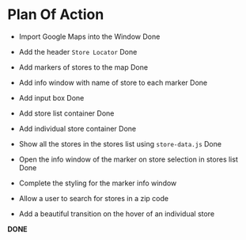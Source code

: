 # Plan Of Action

- Import Google Maps into the Window Done

- Add the header `Store Locator`  Done

- Add markers of stores to the map Done

- Add info window with name of store to each marker Done

- Add input box Done

- Add store list container Done

- Add individual store container Done

- Show all the stores in the stores list using `store-data.js` Done

- Open the info window of the marker on store selection in stores list Done

- Complete the styling for the marker info window

- Allow a user to search for stores in a zip code

- Add a beautiful transition on the hover of an individual store

**DONE**

